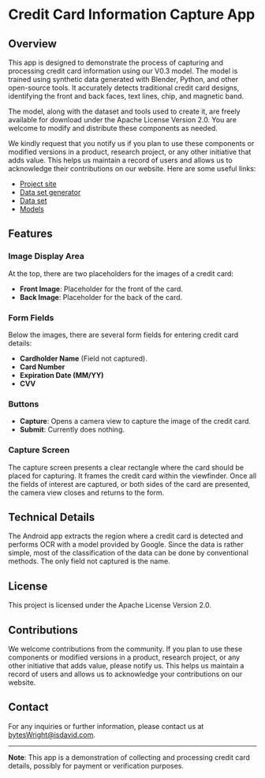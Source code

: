 # Credit Card Information Capture App

## Overview

This app is designed to demonstrate the process of capturing and processing credit card information using our V0.3 model. The model is trained using synthetic data generated with Blender, Python, and other open-source tools. It accurately detects traditional credit card designs, identifying the front and back faces, text lines, chip, and magnetic band.

The model, along with the dataset and tools used to create it, are freely available for download under the Apache License Version 2.0. You are welcome to modify and distribute these components as needed.

We kindly request that you notify us if you plan to use these components or modified versions in a product, research project, or any other initiative that adds value. This helps us maintain a record of users and allows us to acknowledge their contributions on our website. Here are some useful links:

- [Project site](http://localhost:3000/visionCardDocs/#/)
- [Data set generator](https://github.com/bytesWright/creditCardDetectionDSG)
- [Data set](https://huggingface.co/datasets/bytesWright/creditCardDetectionDS)
- [Models](https://huggingface.co/bytesWright/creditCardDetection)

## Features

### Image Display Area
At the top, there are two placeholders for the images of a credit card:
- **Front Image**: Placeholder for the front of the card.
- **Back Image**: Placeholder for the back of the card.

### Form Fields
Below the images, there are several form fields for entering credit card details:
- **Cardholder Name** (Field not captured).
- **Card Number**
- **Expiration Date (MM/YY)**
- **CVV**

### Buttons
- **Capture**: Opens a camera view to capture the image of the credit card.
- **Submit**: Currently does nothing.

### Capture Screen
The capture screen presents a clear rectangle where the card should be placed for capturing. It frames the credit card within the viewfinder. Once all the fields of interest are captured, or both sides of the card are presented, the camera view closes and returns to the form.

## Technical Details
The Android app extracts the region where a credit card is detected and performs OCR with a model provided by Google. Since the data is rather simple, most of the classification of the data can be done by conventional methods. The only field not captured is the name.

## License
This project is licensed under the Apache License Version 2.0.

## Contributions
We welcome contributions from the community. If you plan to use these components or modified versions in a product, research project, or any other initiative that adds value, please notify us. This helps us maintain a record of users and allows us to acknowledge your contributions on our website.

## Contact
For any inquiries or further information, please contact us at [bytesWright@isdavid.com](mailto:bytesWright@isdavid.com).

---

**Note**: This app is a demonstration of collecting and processing credit card details, possibly for payment or verification purposes.
